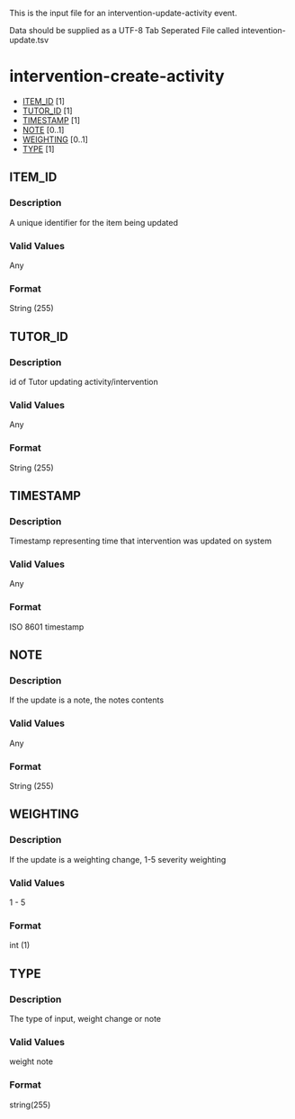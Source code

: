 This is the input file for an intervention-update-activity event.

Data should be supplied as a UTF-8 Tab Seperated File called intevention-update.tsv

# intervention-create-activity

* [ITEM_ID](#item_id) [1]
* [TUTOR_ID](#tutor_id) [1]
* [TIMESTAMP](#timestamp) [1]
* [NOTE](#note) [0..1]
* [WEIGHTING](#weighting) [0..1]
* [TYPE](#type) [1]


## ITEM_ID 
### Description

A unique identifier for the item being updated

### Valid Values
Any

### Format
String (255)

## TUTOR_ID
### Description

id of Tutor updating activity/intervention


### Valid Values
Any

### Format
String (255)

## TIMESTAMP
### Description

Timestamp representing time that intervention was updated on system


### Valid Values
Any

### Format
ISO 8601 timestamp

## NOTE
### Description

If the update is a note, the notes contents


### Valid Values
Any

### Format
String (255)

## WEIGHTING
### Description

If the update is a weighting change, 1-5 severity weighting

### Valid Values

1 - 5

### Format
int (1)

## TYPE
### Description

The type of input, weight change or note

### Valid Values

weight
note

### Format
string(255)
